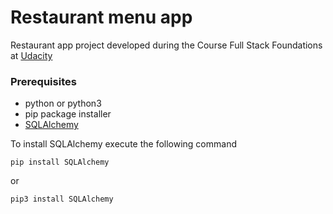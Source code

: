 # Restaurant menu app

Restaurant app project developed during the Course Full Stack Foundations at [Udacity](https://www.udacity.com/)

### Prerequisites

* python or python3
* pip package installer
* [SQLAlchemy](https://www.sqlalchemy.org/)

To install SQLAlchemy execute the following command

```
pip install SQLAlchemy
```

or 

```
pip3 install SQLAlchemy
```
